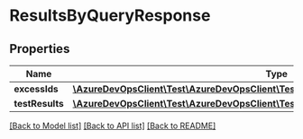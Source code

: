 # ResultsByQueryResponse

## Properties
Name | Type | Description | Notes
------------ | ------------- | ------------- | -------------
**excessIds** | [**\AzureDevOpsClient\Test\AzureDevOpsClient\Test\Model\LegacyTestCaseResultIdentifier[]**](LegacyTestCaseResultIdentifier.md) |  | [optional] 
**testResults** | [**\AzureDevOpsClient\Test\AzureDevOpsClient\Test\Model\LegacyTestCaseResult[]**](LegacyTestCaseResult.md) |  | [optional] 

[[Back to Model list]](../README.md#documentation-for-models) [[Back to API list]](../README.md#documentation-for-api-endpoints) [[Back to README]](../README.md)


